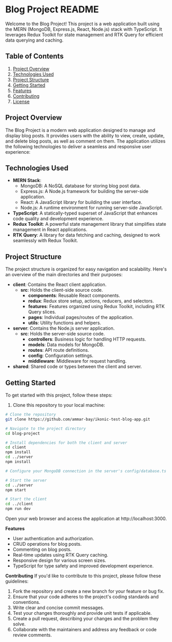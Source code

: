 # Blog Project README

Welcome to the Blog Project! This project is a web application built using the MERN (MongoDB, Express.js, React, Node.js) stack with TypeScript. It leverages Redux Toolkit for state management and RTK Query for efficient data querying and caching.

## Table of Contents

1. [Project Overview](#project-overview)
2. [Technologies Used](#technologies-used)
3. [Project Structure](#project-structure)
4. [Getting Started](#getting-started)
5. [Features](#features)
6. [Contributing](#contributing)
7. [License](#license)

## Project Overview

The Blog Project is a modern web application designed to manage and display blog posts. It provides users with the ability to view, create, update, and delete blog posts, as well as comment on them. The application utilizes the following technologies to deliver a seamless and responsive user experience:

## Technologies Used

- **MERN Stack**:
  - MongoDB: A NoSQL database for storing blog post data.
  - Express.js: A Node.js framework for building the server-side application.
  - React: A JavaScript library for building the user interface.
  - Node.js: A runtime environment for running server-side JavaScript.
- **TypeScript**: A statically-typed superset of JavaScript that enhances code quality and development experience.
- **Redux Toolkit**: A powerful state management library that simplifies state management in React applications.
- **RTK Query**: A library for data fetching and caching, designed to work seamlessly with Redux Toolkit.

## Project Structure

The project structure is organized for easy navigation and scalability. Here's an overview of the main directories and their purposes:

- **client**: Contains the React client application.
  - **src**: Holds the client-side source code.
    - **components**: Reusable React components.
    - **redux**: Redux store setup, actions, reducers, and selectors.
    - **features**: Features organized using Redux Toolkit, including RTK Query slices.
    - **pages**: Individual pages/routes of the application.
    - **utils**: Utility functions and helpers.
- **server**: Contains the Node.js server application.
  - **src**: Holds the server-side source code.
    - **controllers**: Business logic for handling HTTP requests.
    - **models**: Data models for MongoDB.
    - **routes**: API route definitions.
    - **config**: Configuration settings.
    - **middleware**: Middleware for request handling.
- **shared**: Shared code or types between the client and server.

## Getting Started

To get started with this project, follow these steps:

1. Clone this repository to your local machine:

```bash
# Clone the repository
git clone https://github.com/ammar-bay/ikonic-test-blog-app.git

# Navigate to the project directory
cd blog-project

# Install dependencies for both the client and server
cd client
npm install
cd ../server
npm install

# Configure your MongoDB connection in the server's config/database.ts file.

# Start the server
cd ../server
npm start

# Start the client
cd ../client
npm run dev
```

Open your web browser and access the application at http://localhost:3000.

**Features**

- User authentication and authorization.
- CRUD operations for blog posts.
- Commenting on blog posts.
- Real-time updates using RTK Query caching.
- Responsive design for various screen sizes.
- TypeScript for type safety and improved development experience.

**Contributing**
If you'd like to contribute to this project, please follow these guidelines:

1. Fork the repository and create a new branch for your feature or bug fix.
2. Ensure that your code adheres to the project's coding standards and conventions.
3. Write clear and concise commit messages.
4. Test your changes thoroughly and provide unit tests if applicable.
5. Create a pull request, describing your changes and the problem they solve.
6. Collaborate with the maintainers and address any feedback or code review comments.
